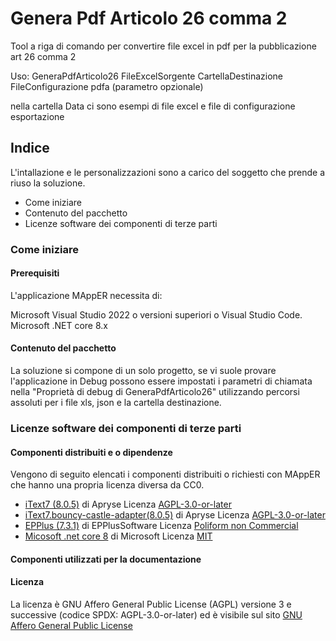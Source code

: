 ﻿# Genera Pdf Articolo 26 comma 2 

Tool a riga di comando per convertire file excel in pdf per la pubblicazione art 26 comma 2

Uso: GeneraPdfArticolo26 FileExcelSorgente CartellaDestinazione FileConfigurazione pdfa (parametro opzionale)

nella cartella Data ci sono esempi di file excel e file di configurazione esportazione


## Indice

L'intallazione e le personalizzazioni sono a carico del soggetto che prende a riuso la soluzione.

- Come iniziare
- Contenuto del pacchetto
- Licenze software dei componenti di terze parti

### Come iniziare

#### Prerequisiti
L'applicazione MAppER necessita di:

Microsoft Visual Studio 2022 o versioni superiori o Visual Studio Code.\
Microsoft .NET core 8.x

#### Contenuto del pacchetto
La soluzione si compone di un solo progetto, se vi suole provare l'applicazione in Debug possono essere impostati i parametri di chiamata nella "Proprietà di debug di GeneraPdfArticolo26" utilizzando percorsi assoluti per i file xls, json e la cartella destinazione.

### Licenze software dei componenti di terze parti
#### Componenti distribuiti e o dipendenze
Vengono di seguito elencati i componenti distribuiti o richiesti con MAppER che hanno una propria licenza diversa da CC0.

- [iText7 (8.0.5)](https://itextpdf.com/) di Apryse Licenza [AGPL-3.0-or-later](https://www.gnu.org/licenses/agpl-3.0.html) 
- [iText7.bouncy-castle-adapter(8.0.5)](https://itextpdf.com/) di Apryse Licenza [AGPL-3.0-or-later](https://www.gnu.org/licenses/agpl-3.0.html)
- [EPPlus (7.3.1)](https://epplussoftware.com/) di EPPlusSoftware Licenza [Poliform non Commercial](https://polyformproject.org/licenses/noncommercial/1.0.0)
- [Micosoft .net core 8](https://microsoft.com/) di Microsoft Licenza [MIT](https://mit-license.org/)



#### Componenti utilizzati per la documentazione


#### Licenza
La licenza è GNU Affero General Public License (AGPL) versione 3 e successive (codice SPDX: AGPL-3.0-or-later) ed è visibile sul sito [GNU Affero General Public License](https://www.gnu.org/licenses/agpl-3.0.html) 